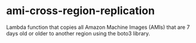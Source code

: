 # ami-cross-region-replication
 Lambda function that copies all Amazon Machine Images (AMIs) that are 7 days old or older to another region using the boto3 library.
